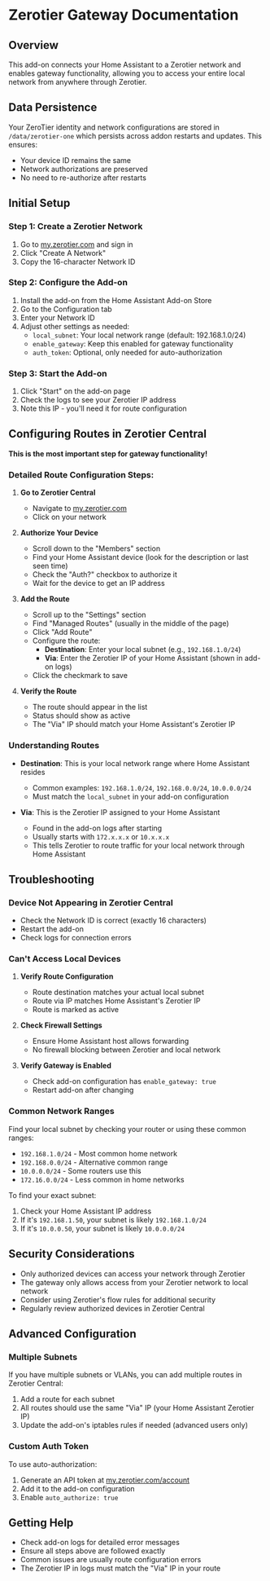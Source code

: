 # Zerotier Gateway Documentation

## Overview

This add-on connects your Home Assistant to a Zerotier network and enables gateway functionality, allowing you to access your entire local network from anywhere through Zerotier.

## Data Persistence

Your ZeroTier identity and network configurations are stored in `/data/zerotier-one` which persists across addon restarts and updates. This ensures:
- Your device ID remains the same
- Network authorizations are preserved  
- No need to re-authorize after restarts

## Initial Setup

### Step 1: Create a Zerotier Network

1. Go to [my.zerotier.com](https://my.zerotier.com) and sign in
2. Click "Create A Network"
3. Copy the 16-character Network ID

### Step 2: Configure the Add-on

1. Install the add-on from the Home Assistant Add-on Store
2. Go to the Configuration tab
3. Enter your Network ID
4. Adjust other settings as needed:
   - `local_subnet`: Your local network range (default: 192.168.1.0/24)
   - `enable_gateway`: Keep this enabled for gateway functionality
   - `auth_token`: Optional, only needed for auto-authorization

### Step 3: Start the Add-on

1. Click "Start" on the add-on page
2. Check the logs to see your Zerotier IP address
3. Note this IP - you'll need it for route configuration

## Configuring Routes in Zerotier Central

**This is the most important step for gateway functionality!**

### Detailed Route Configuration Steps:

1. **Go to Zerotier Central**
   - Navigate to [my.zerotier.com](https://my.zerotier.com)
   - Click on your network

2. **Authorize Your Device**
   - Scroll down to the "Members" section
   - Find your Home Assistant device (look for the description or last seen time)
   - Check the "Auth?" checkbox to authorize it
   - Wait for the device to get an IP address

3. **Add the Route**
   - Scroll up to the "Settings" section
   - Find "Managed Routes" (usually in the middle of the page)
   - Click "Add Route"
   - Configure the route:
     - **Destination**: Enter your local subnet (e.g., `192.168.1.0/24`)
     - **Via**: Enter the Zerotier IP of your Home Assistant (shown in add-on logs)
   - Click the checkmark to save

4. **Verify the Route**
   - The route should appear in the list
   - Status should show as active
   - The "Via" IP should match your Home Assistant's Zerotier IP

### Understanding Routes

- **Destination**: This is your local network range where Home Assistant resides
  - Common examples: `192.168.1.0/24`, `192.168.0.0/24`, `10.0.0.0/24`
  - Must match the `local_subnet` in your add-on configuration
  
- **Via**: This is the Zerotier IP assigned to your Home Assistant
  - Found in the add-on logs after starting
  - Usually starts with `172.x.x.x` or `10.x.x.x`
  - This tells Zerotier to route traffic for your local network through Home Assistant

## Troubleshooting

### Device Not Appearing in Zerotier Central

- Check the Network ID is correct (exactly 16 characters)
- Restart the add-on
- Check logs for connection errors

### Can't Access Local Devices

1. **Verify Route Configuration**
   - Route destination matches your actual local subnet
   - Route via IP matches Home Assistant's Zerotier IP
   - Route is marked as active

2. **Check Firewall Settings**
   - Ensure Home Assistant host allows forwarding
   - No firewall blocking between Zerotier and local network

3. **Verify Gateway is Enabled**
   - Check add-on configuration has `enable_gateway: true`
   - Restart add-on after changing

### Common Network Ranges

Find your local subnet by checking your router or using these common ranges:

- `192.168.1.0/24` - Most common home network
- `192.168.0.0/24` - Alternative common range
- `10.0.0.0/24` - Some routers use this
- `172.16.0.0/24` - Less common in home networks

To find your exact subnet:
1. Check your Home Assistant IP address
2. If it's `192.168.1.50`, your subnet is likely `192.168.1.0/24`
3. If it's `10.0.0.50`, your subnet is likely `10.0.0.0/24`

## Security Considerations

- Only authorized devices can access your network through Zerotier
- The gateway only allows access from your Zerotier network to local network
- Consider using Zerotier's flow rules for additional security
- Regularly review authorized devices in Zerotier Central

## Advanced Configuration

### Multiple Subnets

If you have multiple subnets or VLANs, you can add multiple routes in Zerotier Central:

1. Add a route for each subnet
2. All routes should use the same "Via" IP (your Home Assistant Zerotier IP)
3. Update the add-on's iptables rules if needed (advanced users only)

### Custom Auth Token

To use auto-authorization:

1. Generate an API token at [my.zerotier.com/account](https://my.zerotier.com/account)
2. Add it to the add-on configuration
3. Enable `auto_authorize: true`

## Getting Help

- Check add-on logs for detailed error messages
- Ensure all steps above are followed exactly
- Common issues are usually route configuration errors
- The Zerotier IP in logs must match the "Via" IP in your route